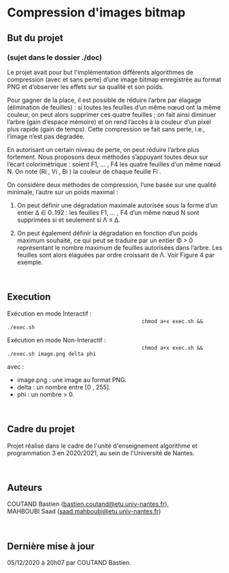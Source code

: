 # Compression d'images bitmap

## But du projet 

### (sujet dans le dossier ./doc)

Le projet avait pour but l'implémentation différents algorithmes de compression (avec et sans perte) d’une image bitmap enregistrée au format PNG et d’observer les effets sur sa qualité et son poids.

Pour gagner de la place, il est possible de réduire l’arbre par élagage (élimination de feuilles) : si toutes les feuilles d’un même nœud ont la même couleur, on peut alors supprimer ces quatre feuilles ; on fait ainsi diminuer l’arbre (gain d’espace mémoire) et on rend l’accès à la couleur d’un pixel plus rapide (gain de temps). Cette compression se fait sans perte, i.e., l’image n’est pas dégradée.

En autorisant un certain niveau de perte, on peut réduire l’arbre plus fortement. Nous proposons deux méthodes s’appuyant toutes deux sur l’écart colorimétrique : soient F1, ... , F4 les quatre feuilles d’un même nœud N. On note (Ri , Vi , Bi ) la couleur de chaque feuille Fi .

On considère deux méthodes de compression, l’une basée sur une qualité minimale, l’autre sur un poids maximal :

1. On peut définir une dégradation maximale autorisée sous la forme d’un entier ∆ ∈ 0..192 : les feuilles F1, ... , F4 d’un même nœud N sont supprimées si et seulement si Λ ≤ ∆.

2. On peut également définir la dégradation en fonction d’un poids maximum souhaité, ce qui peut se traduire par un entier Φ > 0 représentant le nombre maximum de feuilles autorisées dans l’arbre. Les feuilles sont alors élaguées par ordre croissant de Λ. Voir Figure 4 par exemple.

<br/>

## Execution

Exécution en mode Interactif : <br>
&nbsp;&nbsp;&nbsp;&nbsp;&nbsp;&nbsp;&nbsp;&nbsp;&nbsp;&nbsp;&nbsp;&nbsp;&nbsp;&nbsp;&nbsp;&nbsp;&nbsp;&nbsp;&nbsp;&nbsp;&nbsp;&nbsp;&nbsp;&nbsp;&nbsp;&nbsp;&nbsp;&nbsp;&nbsp;&nbsp;&nbsp;&nbsp;&nbsp;&nbsp;&nbsp;&nbsp;&nbsp;&nbsp;&nbsp;&nbsp;&nbsp;&nbsp;&nbsp;&nbsp;&nbsp;&nbsp;&nbsp;&nbsp;&nbsp;&nbsp;&nbsp;&nbsp;&nbsp;&nbsp;&nbsp;&nbsp;&nbsp;&nbsp;&nbsp;&nbsp;&nbsp;&nbsp;&nbsp;&nbsp;&nbsp;&nbsp;&nbsp;&nbsp;&nbsp;&nbsp;&nbsp;&nbsp;&nbsp;&nbsp;&nbsp;&nbsp;&nbsp;&nbsp;&nbsp;&nbsp;` chmod a+x exec.sh && ./exec.sh `


Exécution en mode Non-Interactif : <br>
&nbsp;&nbsp;&nbsp;&nbsp;&nbsp;&nbsp;&nbsp;&nbsp;&nbsp;&nbsp;&nbsp;&nbsp;&nbsp;&nbsp;&nbsp;&nbsp;&nbsp;&nbsp;&nbsp;&nbsp;&nbsp;&nbsp;&nbsp;&nbsp;&nbsp;&nbsp;&nbsp;&nbsp;&nbsp;&nbsp;&nbsp;&nbsp;&nbsp;&nbsp;&nbsp;&nbsp;&nbsp;&nbsp;&nbsp;&nbsp;&nbsp;&nbsp;&nbsp;&nbsp;&nbsp;&nbsp;&nbsp;&nbsp;&nbsp;&nbsp;&nbsp;&nbsp;&nbsp;&nbsp;&nbsp;&nbsp;&nbsp;&nbsp;&nbsp;&nbsp;&nbsp;&nbsp;&nbsp;&nbsp;&nbsp;&nbsp;&nbsp;&nbsp;&nbsp;&nbsp;&nbsp;&nbsp;&nbsp;&nbsp;&nbsp;&nbsp;&nbsp;&nbsp;&nbsp;&nbsp;` chmod a+x exec.sh && ./exec.sh image.png delta phi `

avec :
* image.png : une image au format PNG.
* delta : un nombre entre [0 , 255].
* phi   : un nombre > 0.


<br/>

## Cadre du projet 

Projet réalisé dans le cadre de l'unité d'enseignement algorithme et programmation 3 en 2020/2021, au sein de l'Université de Nantes.
 
<br/>

## Auteurs

COUTAND Bastien (bastien.coutand@etu.univ-nantes.fr), <br>
MAHBOUBI Saad   (saad.mahboubi@etu.univ-nantes.fr)

<br/>

## Dernière mise à jour
 
05/12/2020 à 20h07 par COUTAND Bastien.
 
